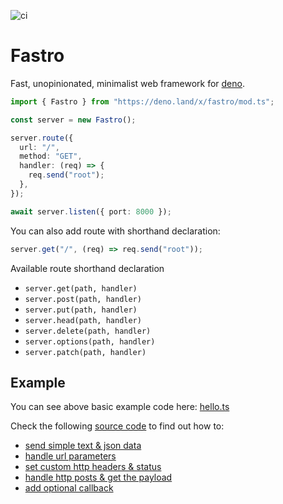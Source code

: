 ![ci](https://github.com/fastrojs/fastro-server/workflows/ci/badge.svg)
# Fastro
Fast, unopinionated, minimalist web framework for [deno](https://deno.land/).

```ts
import { Fastro } from "https://deno.land/x/fastro/mod.ts";

const server = new Fastro();

server.route({
  url: "/",
  method: "GET",
  handler: (req) => {
    req.send("root");
  },
});

await server.listen({ port: 8000 });

```

You can also add route with shorthand declaration:

```ts
server.get("/", (req) => req.send("root"));
```

Available route shorthand declaration 
- `server.get(path, handler)`
- `server.post(path, handler)`
- `server.put(path, handler)`
- `server.head(path, handler)`
- `server.delete(path, handler)`
- `server.options(path, handler)`
- `server.patch(path, handler)`

## Example
You can see above basic example code here: [hello.ts](https://github.com/fastrojs/fastro-server/blob/master/examples/hello.ts)

Check the following [source code](https://github.com/fastrojs/fastro-server/blob/master/examples/main.ts) to find out how to:
- [send simple text & json data](https://github.com/fastrojs/fastro-server/blob/master/examples/main.ts#L5)
- [handle url parameters](https://github.com/fastrojs/fastro-server/blob/master/examples/main.ts#L35)
- [set custom http headers & status](https://github.com/fastrojs/fastro-server/blob/master/examples/main.ts#L25)
- [handle http posts & get the payload](https://github.com/fastrojs/fastro-server/blob/master/examples/main.ts#L47)
- [add optional callback](https://github.com/fastrojs/fastro-server/blob/master/examples/main.ts#L58)

